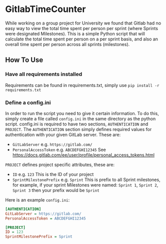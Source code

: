 # GitlabTimeCounter
While working on a group project for University we found that Gitlab had no easy way to view
the total time spent per person per sprint (where Sprints were designated Milestones). This is
a simple Python script that will calculate the total time spent per person on a per sprint basis,
and also an overall time spent per person across all sprints (milestones). 

## How To Use
### Have all requirements installed
Requirements can be found in requirements.txt, simply use `pip install -r requirements.txt`

### Define a config.ini
In order to run the script you need to give it certain information. To do this, simply create a
file called `config.ini` in the same directory as the python script. config.ini is required to
have two sections, `AUTHENTICATION` and `PROJECT`. The `AUTHENTICATION` section simply defines
required values for authentication with your given GitLab server. These are:
* `GitLabServer` e.g. `https://gitlab.com/` 
* `PersonalAccessToken` e.g. `ABCDEFGHI12345` See https://docs.gitlab.com/ee/user/profile/personal_access_tokens.html

`PROJECT` defines project specific attributes, these are:
* `ID` e.g. `123` This is the ID of your project
* `SprintMilestonePrefix` e.g. `Sprint` This is prefix to all Sprint milestones, for example, if your 
sprint Milestones were named: `Sprint 1`, `Sprint 2`, `Sprint 3` then your prefix would be `Sprint`

Here is an example `config.ini`:
```ini
[AUTHENTICATION]
GitLabServer = https://gitlab.com/
PersonalAccessToken = ABCDEFGHI12345

[PROJECT]
ID = 123
SprintMilestonePrefix = Sprint
```
